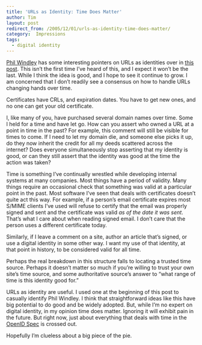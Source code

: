 ```yaml
---
title: 'URLs as Identity: Time Does Matter'
author: Tim
layout: post
redirect_from: /2005/12/01/urls-as-identity-time-does-matter/
category:  Impressions
tags:
  - digital identity
---
```

[Phil Windley][1] has some interesting pointers on URLs as identities over in [this post][2]. This isn&#8217;t the first time I&#8217;ve heard of this, and I expect it won&#8217;t be the last. While I think the idea is good, and I hope to see it continue to grow. I am concerned that I don&#8217;t readily see a consensus on how to handle URLs changing hands over time.

Certificates have CRLs, and expiration dates. You have to get new ones, and no one can get your old certificate.

I, like many of you, have purchased several domain names over time. Some I held for a time and have let go. How can you assert who owned a URL at a point in time in the past? For example, this comment will still be visible for times to come. If I need to let my domain die, and someone else picks it up, do they now inherit the credit for all my deeds scattered across the internet? Does everyone simultaneously stop asserting that my identity is good, or can they still assert that the identity was good at the time the action was taken?

Time is something I&#8217;ve continually wrestled while developing internal systems at many companies. Most things have a period of validity. Many things require an occasional check that something was valid at a particular point in the past. Most software I&#8217;ve seen that deals with certificates doesn&#8217;t quite act this way. For example, if a person&#8217;s email certificate expires most S/MIME clients I&#8217;ve used will refuse to certify that the email was properly signed and sent and the certificate was valid *as of the date it was sent*. That&#8217;s what I care about when reading signed email. I don&#8217;t care that the person uses a different certificate today.

Similarly, if I leave a comment on a site, author an article that&#8217;s signed, or use a digital identity in some other way. I want my use of that identity, at that point in history, to be considered valid for all time.

Perhaps the real breakdown in this structure falls to locating a trusted time source. Perhaps it doesn&#8217;t matter so much if you&#8217;re willing to trust your own site&#8217;s time source, and some authoritative source&#8217;s answer to &#8220;what range of time is this identity good for.&#8221;

URLs as identity are useful. I used one at the beginning of this post to casually identify Phil Windley. I think that straightforward ideas like this have big potential to do good and be widely adopted. But, while I&#8217;m no expert on digital identity, in my opinion time does matter. Ignoring it will exhibit pain in the future. But right now, just about everything that deals with time in the [OpenID Spec][3] is crossed out.

Hopefully I&#8217;m clueless about a big piece of the pie.

 [1]: http://www.windley.com/
 [2]: http://www.windley.com/archives/2005/11/urls_as_identit.shtml "Phil Windley's Technometria | URLs as Identity"
 [3]: http://openid.net/specs.bml
